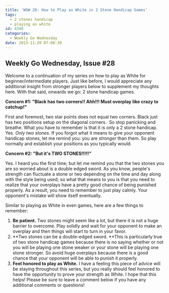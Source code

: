 ```yaml
---
title: 'WGW 28: How to Play as White in 2 Stone Handicap Games'
tags:
  - 2 stones handicap
  - playing as white
id: 4348
categories:
  - Weekly Go Wednesday
date: 2013-11-20 07:00:30
---
```


## Weekly Go Wednesday, Issue #28

Welcome to a continuation of my series on how to play as White for beginner/intermediate players. Just like before, I would appreciate any additional insight from stronger players below to supplement my thoughts here. With that said, onwards we go: 2 stone handicap games.

**Concern #1: "Black has two corners!! Ahh!!! Must overplay like crazy to catchup!"**

First and foremost, two star points does not equal two corners. Black just has two positions setup on the diagonal corners.  So stop panicking and breathe. What you have to remember is that it is only a 2 stone handicap. Yes. _Only two stones_. If you forgot what it means to give your opponent handicap stones, let me remind you: you are _stronger_ than them. So play normally and establish your positions as you typically would.

**Concern #2: "But it's TWO STONES!!!!!"**

Yes. I heard you the first time; but let me remind you that the two stones you are so worried about is a double edged sword. As you know, people's strength can fluctuate a stone or two depending on the time and day along with the style being used; so what that means to you is that you need to realize that your overplays have a pretty good chance of being punished properly. As a result, you need to remember to just play calmly. Your opponent's mistake will show itself eventually.

Similar to playing as White in even games, here are a few things to remember:

1.  **Be patient.** Two stones might seem like a lot, but there it is not a huge barrier to overcome. Play solidly and wait for your opponent to make an overplay and then things will start to turn in your favor.
2.  **Two stones can be a double-edged sword. **This is particularly true of two stone handicap games because there is no saying whether or not you will be playing one stone weaker or your stone will be playing one stone stronger. So avoid huge overplays because there is a good chance that your opponent will be able to punish it properly.
3.  **Feel honored to play as White.** I have a feeling this piece of advice will be staying throughout this series, but you really should feel honored to have the opportunity to prove your strength as White.
I hope that this helps! Please be sure to leave a comment below if you have any additional comments or questions!